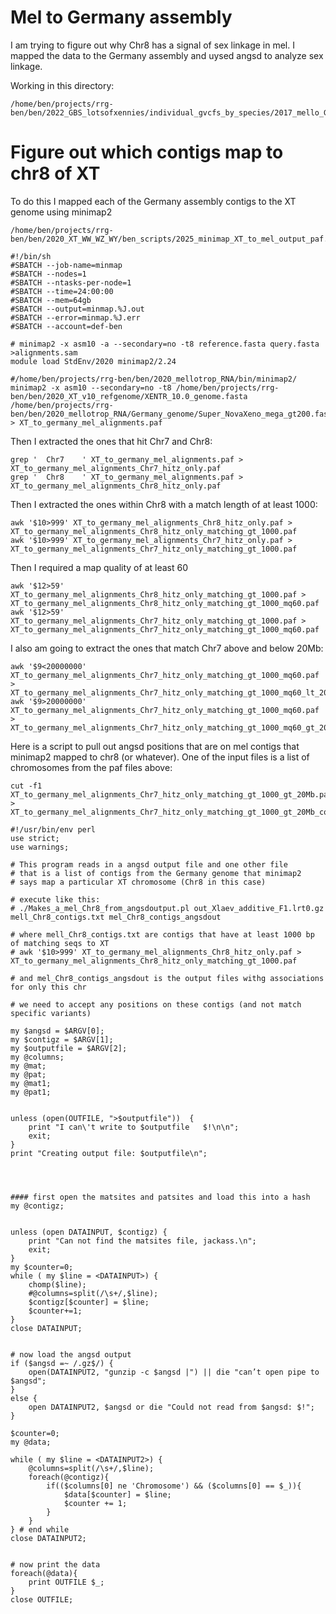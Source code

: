 # Mel to Germany assembly

I am trying to figure out why Chr8 has a signal of sex linkage in mel. I mapped the data to the Germany assembly and uysed angsd to analyze sex linkage.

Working in this directory:
```
/home/ben/projects/rrg-ben/ben/2022_GBS_lotsofxennies/individual_gvcfs_by_species/2017_mello_GBS/bamz_mapped_to_germany_mello
```
# Figure out which contigs map to chr8 of XT
To do this I mapped each of the Germany assembly contigs to the XT genome using minimap2
```
/home/ben/projects/rrg-ben/ben/2020_XT_WW_WZ_WY/ben_scripts/2025_minimap_XT_to_mel_output_paf.sh
```
```
#!/bin/sh
#SBATCH --job-name=minmap
#SBATCH --nodes=1
#SBATCH --ntasks-per-node=1
#SBATCH --time=24:00:00
#SBATCH --mem=64gb
#SBATCH --output=minmap.%J.out
#SBATCH --error=minmap.%J.err
#SBATCH --account=def-ben

# minimap2 -x asm10 -a --secondary=no -t8 reference.fasta query.fasta >alignments.sam
module load StdEnv/2020 minimap2/2.24

#/home/ben/projects/rrg-ben/ben/2020_mellotrop_RNA/bin/minimap2/
minimap2 -x asm10 --secondary=no -t8 /home/ben/projects/rrg-ben/ben/2020_XT_v10_refgenome/XENTR_10.0_genome.fasta /home/ben/projects/rrg-ben/ben/2020_mellotrop_RNA/Germany_genome/Super_NovaXeno_mega_gt200.fasta > XT_to_germany_mel_alignments.paf
```

Then I extracted the ones that hit Chr7 and Chr8:
```
grep '	Chr7	' XT_to_germany_mel_alignments.paf > XT_to_germany_mel_alignments_Chr7_hitz_only.paf
grep '	Chr8	' XT_to_germany_mel_alignments.paf > XT_to_germany_mel_alignments_Chr8_hitz_only.paf
```

Then I extracted the ones within Chr8 with a match length of at least 1000:
```
awk '$10>999' XT_to_germany_mel_alignments_Chr8_hitz_only.paf > XT_to_germany_mel_alignments_Chr8_hitz_only_matching_gt_1000.paf
awk '$10>999' XT_to_germany_mel_alignments_Chr7_hitz_only.paf > XT_to_germany_mel_alignments_Chr7_hitz_only_matching_gt_1000.paf
```

Then I required a map quality of at least 60
```
awk '$12>59' XT_to_germany_mel_alignments_Chr8_hitz_only_matching_gt_1000.paf > XT_to_germany_mel_alignments_Chr8_hitz_only_matching_gt_1000_mq60.paf
awk '$12>59' XT_to_germany_mel_alignments_Chr7_hitz_only_matching_gt_1000.paf > XT_to_germany_mel_alignments_Chr7_hitz_only_matching_gt_1000_mq60.paf
```

I also am going to extract the ones that match Chr7 above and below 20Mb:
```
awk '$9<20000000' XT_to_germany_mel_alignments_Chr7_hitz_only_matching_gt_1000_mq60.paf > XT_to_germany_mel_alignments_Chr7_hitz_only_matching_gt_1000_mq60_lt_20Mb.paf
awk '$9>20000000' XT_to_germany_mel_alignments_Chr7_hitz_only_matching_gt_1000_mq60.paf > XT_to_germany_mel_alignments_Chr7_hitz_only_matching_gt_1000_mq60_gt_20Mb.paf
```

Here is a script to pull out angsd positions that are on mel contigs that minimap2 mapped to chr8 (or whatever). One of the input files is a list of chromosomes from the paf files above:
```
cut -f1 XT_to_germany_mel_alignments_Chr7_hitz_only_matching_gt_1000_gt_20Mb.paf > XT_to_germany_mel_alignments_Chr7_hitz_only_matching_gt_1000_gt_20Mb_contigs.txt
```
```
#!/usr/bin/env perl
use strict;
use warnings;

# This program reads in a angsd output file and one other file
# that is a list of contigs from the Germany genome that minimap2
# says map a particular XT chromosome (Chr8 in this case)

# execute like this:
# ./Makes_a_mel_Chr8_from_angsdoutput.pl out_Xlaev_additive_F1.lrt0.gz mell_Chr8_contigs.txt mel_Chr8_contigs_angsdout

# where mell_Chr8_contigs.txt are contigs that have at least 1000 bp of matching seqs to XT
# awk '$10>999' XT_to_germany_mel_alignments_Chr8_hitz_only.paf > XT_to_germany_mel_alignments_Chr8_hitz_only_matching_gt_1000.paf

# and mel_Chr8_contigs_angsdout is the output files withg associations for only this chr

# we need to accept any positions on these contigs (and not match specific variants)

my $angsd = $ARGV[0];
my $contigz = $ARGV[1];
my $outputfile = $ARGV[2];
my @columns;
my @mat;
my @pat;
my @mat1;
my @pat1;


unless (open(OUTFILE, ">$outputfile"))  {
	print "I can\'t write to $outputfile   $!\n\n";
	exit;
}
print "Creating output file: $outputfile\n";




#### first open the matsites and patsites and load this into a hash
my @contigz;


unless (open DATAINPUT, $contigz) {
	print "Can not find the matsites file, jackass.\n";
	exit;
}
my $counter=0;
while ( my $line = <DATAINPUT>) {
	chomp($line);
	#@columns=split(/\s+/,$line);
	$contigz[$counter] = $line;
	$counter+=1;
}	
close DATAINPUT;


# now load the angsd output 
if ($angsd =~ /.gz$/) {
	open(DATAINPUT2, "gunzip -c $angsd |") || die "can’t open pipe to $angsd";
}
else {
	open DATAINPUT2, $angsd or die "Could not read from $angsd: $!";
}

$counter=0;
my @data;

while ( my $line = <DATAINPUT2>) {
	@columns=split(/\s+/,$line);
	foreach(@contigz){
		if(($columns[0] ne 'Chromosome') && ($columns[0] == $_)){
			$data[$counter] = $line;
			$counter += 1;
		}
	}	
} # end while
close DATAINPUT2;


# now print the data
foreach(@data){
	print OUTFILE $_;
}
close OUTFILE;
```
